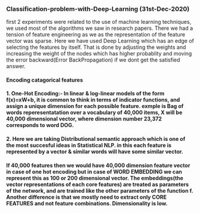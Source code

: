 ### Classification-problem-with-Deep-Learning (31st-Dec-2020)
first 2 experiments were related to the use of machine learning techniques, we used most of the algorithms we saw in research papers. There we had a tension of feature engineering as we as the representation of the feature vector was sparse. 
Here we have used Deep Learning which has an edge of selecting the features by itself. That is done by adjusting the weights and increasing the weight of the nodes which has higher probablity and moving the error backward(Error BackPropagation) if we dont get the satisfied answer. 
####  Encoding catagorical features
####   1.   One-Hot Encoding:-   In linear & log-linear models of the form f(x)=xW+b, it is common to think in terms of indicator functions, and assign a unique dimension for each possible feature.  exmple is Bag of words reperesentatation over a vocabulary of 40,000 items, X will be 40,000 dimensional vector, where dimension number 23,372 corresponds to word DOG. 
#### 2.    Here we are taking Distributional semantic approach which is one of the most succesful ideas in Statistical NLP.  in this each feature is represented by a vector & similar words will have some similar vector.
#### If 40,000 features then we would have 40,000 dimension feature vector in case of one hot encoding but in case of WORD EMBEDDING we can represent this as 100 or 200 dimensional vector. The embeddings(the vector representations of each core features) are treated as parameters of the network, and are trained like the other parameters of the function f. Another difference is that we mostly need to extract only CORE FEATURES and not feature combinations. Dimensionality is low.
